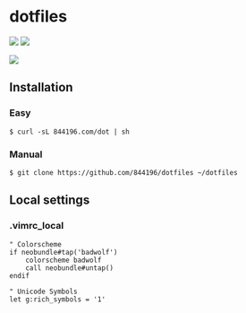 # dotfiles
[![](http://img.shields.io/github/issues/844196/dotfiles.svg?style=flat)](https://github.com/844196/dotfiles/issues)
[![](http://img.shields.io/badge/license-WTFPL-red.svg?style=flat)](LICENSE)

![](http://31.media.tumblr.com/6a28dc6e2524ca9a3015bc671433375b/tumblr_nfjv1yHiHB1s7qf9xo1_r1_1280.png)

## Installation
### Easy
```shellsession
$ curl -sL 844196.com/dot | sh
```

### Manual
```shellsession
$ git clone https://github.com/844196/dotfiles ~/dotfiles
```

## Local settings
### .vimrc_local
```vim
" Colorscheme
if neobundle#tap('badwolf')
    colorscheme badwolf
    call neobundle#untap()
endif

" Unicode Symbols
let g:rich_symbols = '1'
```
